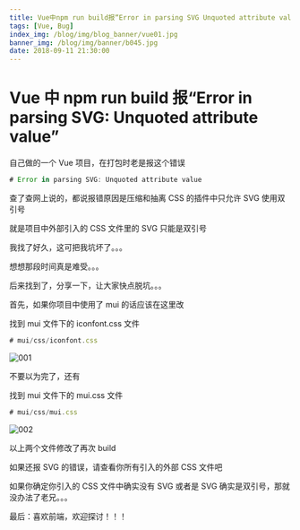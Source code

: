 ```yaml
---
title: Vue中npm run build报“Error in parsing SVG Unquoted attribute value”
tags: [Vue, Bug]
index_img: /blog/img/blog_banner/vue01.jpg
banner_img: /blog/img/banner/b045.jpg
date: 2018-09-11 21:30:00
---
```


# Vue 中 npm run build 报“Error in parsing SVG: Unquoted attribute value”

自己做的一个 Vue 项目，在打包时老是报这个错误

```js
# Error in parsing SVG: Unquoted attribute value
```

查了查网上说的，都说报错原因是压缩和抽离 CSS 的插件中只允许 SVG 使用双引号

就是项目中外部引入的 CSS 文件里的 SVG 只能是双引号

我找了好久，这可把我坑坏了。。。

想想那段时间真是难受。。。

后来找到了，分享一下，让大家快点脱坑。。。

首先，如果你项目中使用了 mui 的话应该在这里改

找到 mui 文件下的 iconfont.css 文件

```js
# mui/css/iconfont.css
```

![001](/img/blog/old.assets/one.png)

不要以为完了，还有

找到 mui 文件下的 mui.css 文件

```js
# mui/css/mui.css
```

![002](/img/blog/old.assets/two.png)

以上两个文件修改了再次 build

如果还报 SVG 的错误，请查看你所有引入的外部 CSS 文件吧

如果你确定你引入的 CSS 文件中确实没有 SVG 或者是 SVG 确实是双引号，那就没办法了老兄。。。

最后：喜欢前端，欢迎探讨！！！
